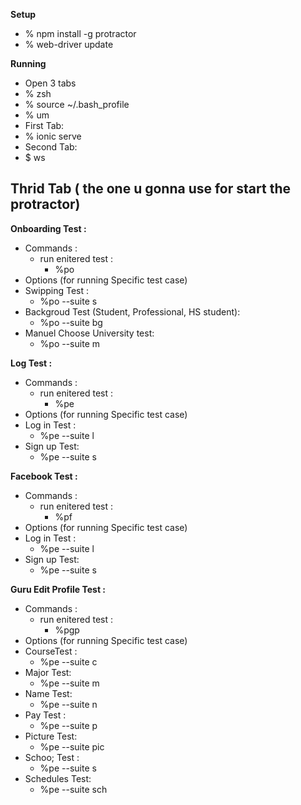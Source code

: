 **Setup**
- % npm install -g protractor
- % web-driver update

**Running**
- Open 3 tabs
 - % zsh
 - % source ~/.bash_profile 
 - % um 
- First Tab:
 - % ionic serve
- Second Tab:
 - $ ws 

**Thrid Tab ( the one u gonna use for start the protractor)**
-

**Onboarding Test :**
- Commands : 
	- run enitered test :
		- %po
- Options (for running Specific test case)
 - Swipping Test :
	- %po --suite s               
 - Backgroud Test (Student, Professional, HS student):
	- %po --suite bg              
 - Manuel Choose University test:
	- %po --suite m               

**Log Test :**
- Commands : 
	- run enitered test :
		- %pe
- Options (for running Specific test case)
 - Log in Test :
	- %pe --suite l  
 - Sign up Test:  
	- %pe --suite s   

**Facebook Test :**
- Commands : 
	- run enitered test :
		- %pf
- Options (for running Specific test case)
 - Log in Test :
	- %pe --suite l  
 - Sign up Test:  
	- %pe --suite s   

 **Guru Edit Profile Test :**
- Commands : 
	- run enitered test :
		- %pgp
- Options (for running Specific test case)
 - CourseTest :
	- %pe --suite c  
 - Major Test:  
	- %pe --suite m   
 - Name Test:  
	- %pe --suite n   
 - Pay Test :
	- %pe --suite p  
 - Picture Test:  
	- %pe --suite pic   
 - Schoo; Test :
	- %pe --suite s  
 - Schedules Test:  
	- %pe --suite sch   
